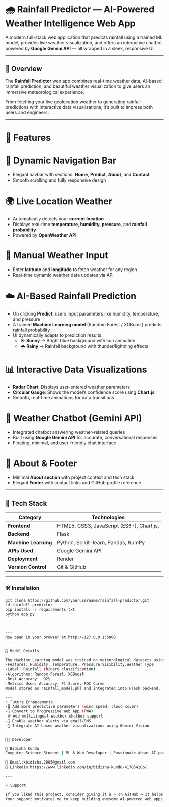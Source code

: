 # 🌧️ Rainfall Predictor — AI-Powered Weather Intelligence Web App

A modern full-stack web application that predicts rainfall using a trained ML model, provides live weather visualization, and offers an interactive chatbot powered by **Google Gemini API** — all wrapped in a sleek, responsive UI.

---

## 🌟 Overview

The **Rainfall Predictor** web app combines real-time weather data, AI-based rainfall prediction, and beautiful weather visualization to give users an immersive meteorological experience.

From fetching your live geolocation weather to generating rainfall predictions with interactive data visualizations, it’s built to impress both users and engineers.

---

# 🚀 Features

# 🧭 Dynamic Navigation Bar
- Elegant navbar with sections: **Home**, **Predict**, **About**, and **Contact**  
- Smooth scrolling and fully responsive design

# 🌍 Live Location Weather
- Automatically detects your **current location**
- Displays real-time **temperature, humidity, pressure**, and **rainfall probability**
- Powered by **OpenWeather API**

# 📍 Manual Weather Input
- Enter **latitude** and **longitude** to fetch weather for any region
- Real-time dynamic weather data updates via API

# ☁️ AI-Based Rainfall Prediction
- On clicking **Predict**, users input parameters like humidity, temperature, and pressure
- A trained **Machine Learning model** (Random Forest / XGBoost) predicts rainfall probability
- UI dynamically adapts to prediction results:
  - ☀️ **Sunny** → Bright blue background with sun animation  
  - 🌧️ **Rainy** → Rainfall background with thunder/lightning effects

# 📊 Interactive Data Visualizations
- **Radar Chart**: Displays user-entered weather parameters  
- **Circular Gauge**: Shows the model’s confidence score using **Chart.js**  
- Smooth, real-time animations for data transitions

# 🤖 Weather Chatbot (Gemini API)
- Integrated chatbot answering weather-related queries  
- Built using **Google Gemini API** for accurate, conversational responses  
- Floating, minimal, and user-friendly chat interface

# 📖 About & Footer
- Minimal **About section** with project context and tech stack  
- Elegant **Footer** with contact links and GitHub profile reference  

---

## 🧠 Tech Stack

| Category | Technologies |
|-----------|---------------|
| **Frontend** | HTML5, CSS3, JavaScript (ES6+), Chart.js, |
| **Backend** | Flask  |
| **Machine Learning** | Python, Scikit-learn, Pandas, NumPy |
| **APIs Used** | Google Gemini API |
| **Deployment** | Render|
| **Version Control** | Git & GitHub |

---
### 🛠️ Installation
```bash
git clone https://github.com/yourusername/rainfall-predictor.git
cd rainfall-predictor
pip install -r requirements.txt
python app.py



---
Now open in your browser at http://127.0.0.1:5000
---

🔮 Model Details

The Machine Learning model was trained on meteorological datasets using:
-Features: Humidity, Temperature, Pressure,Visibility,Weather Type
-Label: Rainfall (binary classification)
-Algorithms: Random Forest, XGBoost
-Best Accuracy: ~92%
-Metrics Used: Accuracy, F1 Score, ROC Curve
Model stored as rainfall_model.pkl and integrated into Flask backend.

---
💡 Future Enhancements
-🌡️ Add more predictive parameters (wind speed, cloud cover)
-📱 Convert to Progressive Web App (PWA)
-🌐 Add multilingual weather chatbot support
-🔔 Enable weather alerts via email/SMS
-🌈 Integrate AI-based weather visualizations using Gemini Vision

---
🧑‍💻 Developer

👤 Bidisha Kundu
Computer Science Student | ML & Web Developer | Passionate about AI-powered applications

📧 Email:kbidisha.2005@gmail.com
💼 LinkedIn:https://www.linkedin.com/in/bidisha-kundu-41706428b/

---

⭐ Support

If you liked this project, consider giving it a ⭐ on GitHub — it helps others discover it too!
Your support motivates me to keep building awesome AI-powered web apps 🚀



